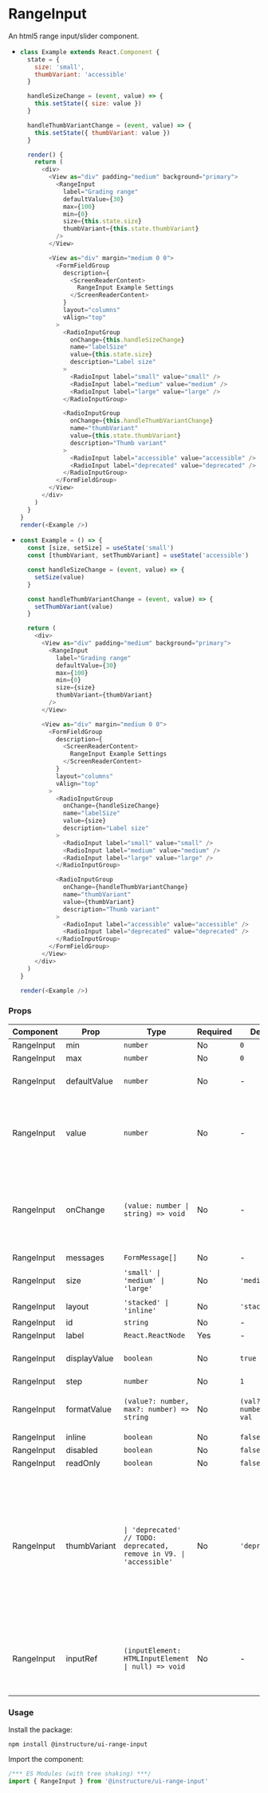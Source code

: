 # RangeInput


An html5 range input/slider component.

- ```js
  class Example extends React.Component {
    state = {
      size: 'small',
      thumbVariant: 'accessible'
    }

    handleSizeChange = (event, value) => {
      this.setState({ size: value })
    }

    handleThumbVariantChange = (event, value) => {
      this.setState({ thumbVariant: value })
    }

    render() {
      return (
        <div>
          <View as="div" padding="medium" background="primary">
            <RangeInput
              label="Grading range"
              defaultValue={30}
              max={100}
              min={0}
              size={this.state.size}
              thumbVariant={this.state.thumbVariant}
            />
          </View>

          <View as="div" margin="medium 0 0">
            <FormFieldGroup
              description={
                <ScreenReaderContent>
                  RangeInput Example Settings
                </ScreenReaderContent>
              }
              layout="columns"
              vAlign="top"
            >
              <RadioInputGroup
                onChange={this.handleSizeChange}
                name="labelSize"
                value={this.state.size}
                description="Label size"
              >
                <RadioInput label="small" value="small" />
                <RadioInput label="medium" value="medium" />
                <RadioInput label="large" value="large" />
              </RadioInputGroup>

              <RadioInputGroup
                onChange={this.handleThumbVariantChange}
                name="thumbVariant"
                value={this.state.thumbVariant}
                description="Thumb variant"
              >
                <RadioInput label="accessible" value="accessible" />
                <RadioInput label="deprecated" value="deprecated" />
              </RadioInputGroup>
            </FormFieldGroup>
          </View>
        </div>
      )
    }
  }
  render(<Example />)
  ```

- ```js
  const Example = () => {
    const [size, setSize] = useState('small')
    const [thumbVariant, setThumbVariant] = useState('accessible')

    const handleSizeChange = (event, value) => {
      setSize(value)
    }

    const handleThumbVariantChange = (event, value) => {
      setThumbVariant(value)
    }

    return (
      <div>
        <View as="div" padding="medium" background="primary">
          <RangeInput
            label="Grading range"
            defaultValue={30}
            max={100}
            min={0}
            size={size}
            thumbVariant={thumbVariant}
          />
        </View>

        <View as="div" margin="medium 0 0">
          <FormFieldGroup
            description={
              <ScreenReaderContent>
                RangeInput Example Settings
              </ScreenReaderContent>
            }
            layout="columns"
            vAlign="top"
          >
            <RadioInputGroup
              onChange={handleSizeChange}
              name="labelSize"
              value={size}
              description="Label size"
            >
              <RadioInput label="small" value="small" />
              <RadioInput label="medium" value="medium" />
              <RadioInput label="large" value="large" />
            </RadioInputGroup>

            <RadioInputGroup
              onChange={handleThumbVariantChange}
              name="thumbVariant"
              value={thumbVariant}
              description="Thumb variant"
            >
              <RadioInput label="accessible" value="accessible" />
              <RadioInput label="deprecated" value="deprecated" />
            </RadioInputGroup>
          </FormFieldGroup>
        </View>
      </div>
    )
  }

  render(<Example />)
  ```


### Props

| Component | Prop | Type | Required | Default | Description |
|-----------|------|------|----------|---------|-------------|
| RangeInput | min | `number` | No | `0` |  |
| RangeInput | max | `number` | No | `0` |  |
| RangeInput | defaultValue | `number` | No | - | value to set on initial render |
| RangeInput | value | `number` | No | - | the selected value (must be accompanied by an `onChange` prop) |
| RangeInput | onChange | `(value: number \| string) => void` | No | - | when used with the `value` prop, the component will not control its own state |
| RangeInput | messages | `FormMessage[]` | No | - |  |
| RangeInput | size | `'small' \| 'medium' \| 'large'` | No | `'medium'` | The size of the value label |
| RangeInput | layout | `'stacked' \| 'inline'` | No | `'stacked'` |  |
| RangeInput | id | `string` | No | - |  |
| RangeInput | label | `React.ReactNode` | Yes | - |  |
| RangeInput | displayValue | `boolean` | No | `true` | whether to display the current value |
| RangeInput | step | `number` | No | `1` |  |
| RangeInput | formatValue | `(value?: number, max?: number) => string` | No | `(val?: number) => val` | A function to format the displayed value |
| RangeInput | inline | `boolean` | No | `false` |  |
| RangeInput | disabled | `boolean` | No | `false` |  |
| RangeInput | readOnly | `boolean` | No | `false` |  |
| RangeInput | thumbVariant | `\| 'deprecated' // TODO: deprecated, remove in V9. \| 'accessible'` | No | `'deprecated'` | The "deprecated" variant has an outer shadow on focus. The "accessible" variant has better color contrast, border and inset focus ring for better accessibility. |
| RangeInput | inputRef | `(inputElement: HTMLInputElement \| null) => void` | No | - | A function that provides a reference to the actual underlying input element |

### Usage

Install the package:

```shell
npm install @instructure/ui-range-input
```

Import the component:

```javascript
/*** ES Modules (with tree shaking) ***/
import { RangeInput } from '@instructure/ui-range-input'
```

